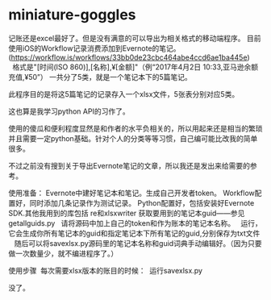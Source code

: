 # miniature-goggles
记账还是excel最好了。但是没有满意的可以导出为相关格式的移动端程序。
目前使用iOS的Workflow记录消费添加到Evernote的笔记。(https://workflow.is/workflows/33bb0de23cbc464abe4ccd6ae1ba445e)
          格式是"[时间(ISO 860)],[名称],¥[金额]"（例“2017年4月2日 10:33,亚马逊余额充值,¥50”）
一共分了5类，就是一个笔记本下的5篇笔记。

此程序目的是将这5篇笔记的记录存入一个xlsx文件，5张表分别对应5类。

这也算是我学习python API的习作了。

使用的傻瓜和便利程度显然是和作者的水平负相关的，所以用起来还是相当的繁琐并且需要一定python基础。针对个人的分类等等习惯，自己编可能比改我的简单很多。

不过之前没有搜到关于导出Evernote笔记的文章，所以我还是发出来给需要的参考。

使用准备：
  Evernote中建好笔记本和笔记。生成自己开发者token。
  Workflow配置好，同时添加几条记录作为测试记录。
  Python配置好，包括安装好Evernote SDK.其他我用到的库包括 re和xlsxwriter
  获取要用到的笔记本guid——参见getallguids.py 
    请将源码中加上自己的token和作为账本的笔记本名称。
    运行，它会生成你所有笔记本的guid和指定笔记本下所有笔记的guid,分别保存为txt文件
    随后可以将savexlsx.py源码里的笔记本名称和guid词典手动编辑好。（因为只要做一次数量少，就不编进程序了。）
 
使用步骤
  每次需要xlsx版本的账目的时候：
  运行savexlsx.py

没了。
